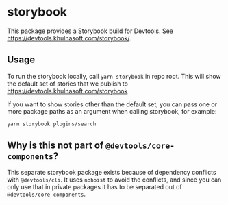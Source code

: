 # storybook

This package provides a Storybook build for Devtools. See https://devtools.khulnasoft.com/storybook/.

## Usage

To run the storybook locally, call `yarn storybook` in repo root. This will show the default set of stories that we publish to https://devtools.khulnasoft.com/storybook

If you want to show stories other than the default set, you can pass one or more package paths as an argument when calling storybook, for example:

```sh
yarn storybook plugins/search
```

## Why is this not part of `@devtools/core-components`?

This separate storybook package exists because of dependency conflicts with `@devtools/cli`. It uses `nohoist` to avoid the conflicts, and since you can only use that in private packages it has to be separated out of `@devtools/core-components`.

